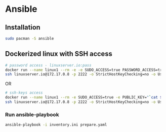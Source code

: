 # Ansible

## Installation

```bash
sudo pacman -S ansible
```

## Dockerized linux with SSH access

```bash
# password access - linuxserver.io:pass
docker run --name linux1 --rm -e -e SUDO_ACCESS=true PASSWORD_ACCESS=true -e USER_PASSWORD=pass linuxserver/openssh-server
ssh linuxserver.io@172.17.0.8 -p 2222 -o StrictHostKeyChecking=no -o UserKnownHostsFile=/dev/null
```

OR

```bash
# ssh-keys access
docker run --name linux1 --rm -e SUDO_ACCESS=true -e PUBLIC_KEY="`cat $HOME/.ssh/id_rsa.pub`" linuxserver/openssh-server
ssh linuxserver.io@172.17.0.8 -p 2222 -o StrictHostKeyChecking=no -o UserKnownHostsFile=/dev/null
```

### Run ansible-playbook

```bash
ansible-playbook -i inventory.ini prepare.yaml
```
